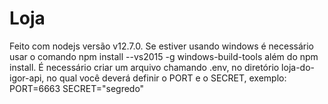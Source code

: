 # Loja
Feito com nodejs versão v12.7.0. Se estiver usando windows é necessário usar o comando  npm install --vs2015 -g windows-build-tools além do npm install. É necessário criar um arquivo chamando .env, no diretório loja-do-igor-api, no qual você deverá definir o PORT e o SECRET, exemplo:
PORT=6663
SECRET="segredo"

